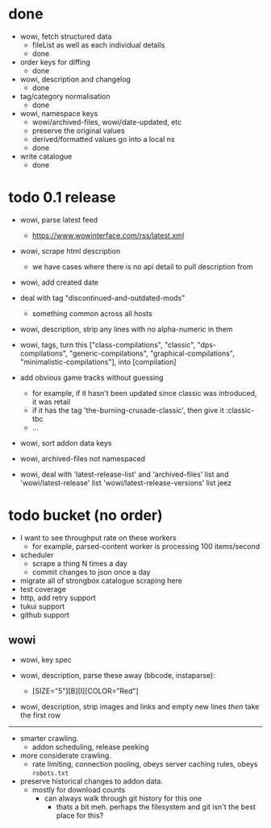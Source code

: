 # done

* wowi, fetch structured data
    - fileList as well as each individual details
    - done
* order keys for diffing
    - done
* wowi, description and changelog
    - done
* tag/category normalisation
    - done
* wowi, namespace keys
    - wowi/archived-files, wowi/date-updated, etc
    - preserve the original values
    - derived/formatted values go into a local ns 
    - done
* write catalogue
    - done


# todo 0.1 release

* wowi, parse latest feed
    - https://www.wowinterface.com/rss/latest.xml
* wowi, scrape html description
    - we have cases where there is no api detail to pull description from
* wowi, add created date
* deal with tag "discontinued-and-outdated-mods"
    - something common across all hosts
* wowi, description, strip any lines with no alpha-numeric in them
* wowi, tags, turn this 
        ["class-compilations", "classic", "dps-compilations",
        "generic-compilations", "graphical-compilations",
        "minimalistic-compilations"],
   into 
        [compilation]

* add obvious game tracks without guessing
    - for example, if it hasn't been updated since classic was introduced, it was retail
    - if it has the tag 'the-burning-crusade-classic', then give it :classic-tbc
    - ...

* wowi, sort addon data keys
* wowi, archived-files not namespaced
* wowi, deal with 
    'latest-release-list' and 
    'archived-files' list and 
    'wowi/latest-release' list
    'wowi/latest-release-versions' list
    jeez

# todo bucket (no order)

* I want to see throughput rate on these workers
    - for example, parsed-content worker is processing 100 items/second
* scheduler
    - scrape a thing N times a day
    - commit changes to json once a day
* migrate all of strongbox catalogue scraping here
* test coverage
* http, add retry support
* tukui support
* github support

## wowi

* wowi, key spec

* wowi, description, parse these away (bbcode, instaparse):
    - [SIZE=\"5\"][B][I][COLOR=\"Red\"]
* wowi, description, strip images and links and empty new lines *then* take the first row



---

* smarter crawling.
    - addon scheduling, release peeking
* more considerate crawling.
    - rate limiting, connection pooling, obeys server caching rules, obeys `robots.txt`
* preserve historical changes to addon data.
    - mostly for download counts
        - can always walk through git history for this one
            - thats a bit meh. perhaps the filesystem and git isn't the best place for this?
